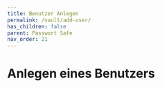 ```yaml
---
title: Benutzer Anlegen
permalink: /vault/add-user/
has_children: false
parent: Passwort Safe
nav_order: 21
---
```


# Anlegen eines Benutzers
```
